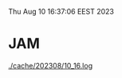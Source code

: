 Thu Aug 10 16:37:06 EEST 2023
# JAM
<a href='./cache/202308/10_16.log'>./cache/202308/10_16.log</a>
